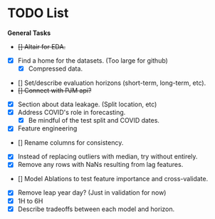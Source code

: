 # TODO List

**General Tasks**
- ~~[] Altair for EDA.~~
- [X] Find a home for the datasets. (Too large for github)
    - [X] Compressed data.
- [] Set/describe evaluation horizons (short-term, long-term, etc).
- ~~[] Connect with PJM api?~~
- [X] Section about data leakage. (Split location, etc)
- [X] Address COVID's role in forecasting.
    - [X] Be mindful of the test split and COVID dates.
- [X] Feature engineering
- [] Rename columns for consistency.
- [X] Instead of replacing outliers with median, try without entirely.
- [X] Remove any rows with NaNs resulting from lag features.
- [] Model Ablations to test feature importance and cross-validate.
- [X] Remove leap year day? (Just in validation for now)
- [X] 1H to 6H
- [X] Describe tradeoffs between each model and horizon.
